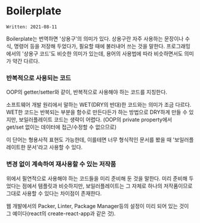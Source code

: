 # Boilerplate

`Written: 2021-08-11`

Boilerplate는 번역하면 '상용구'의 의미가 있다. 상용구란 자주 사용하는 문장이나 수식, 명령어 등을 저장해 두었다가, 필요할 때에 불러내어 쓰는 것을 말한다.
프로그래밍에서의 '상용구 코드'도 비슷한 의미가 있는데, 용어의 사용법에 따라 비슷하면서도 의미가 약간 다르다.

### 반복적으로 사용되는 코드

OOP의 getter/setter와 같이, 반복적으로 사용해야 하는 코드를 지칭한다.

소프트웨어 개발 원리에서 말하는 WET(DRY의 반대)한 코드와는 의미가 조금 다르다.
WET한 코드는 반복되는 부분을 함수로 만든다든가 하는 방법으로 DRY하게 만들 수 있지만, 보일러플레이트 코드는 생략이 어렵다. (OOP의 private property에서 get/set 없이는 데이터에 접근/수정할 수 없으므로)

이 단어는 형용사적 표현도 가능한데, 이를테면 너무 형식적인 문서를 봤을 때 '보일러플레이트한 문서'라고 사용할 수 있다.

### 변경 없이 계속하여 재사용할 수 있는 저작품

위에서 필연적으로 사용해야 하는 코드들을 미리 준비해 둔 것을 말한다.
미리 준비해 두었다는 점에서 템플릿과 비슷하지만, 보일러플레이트는 그 자체로 하나의 저작품이므로 그대로 사용할 수 있다는 차이점이 존재한다.

웹 개발에서의 Packer, Linter, Package Manager등의 설정이 미리 되어 있는 것이 그 예이다(react의 create-react-app과 같은 것).
